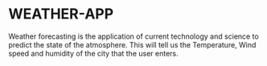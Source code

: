 # WEATHER-APP
Weather forecasting is the application of current technology and science to predict the state of the atmosphere. This will tell us the Temperature, Wind speed and humidity of the city that the user enters. 
